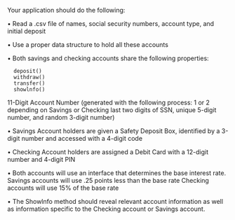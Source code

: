 Your application should do the following: 

• Read a .csv file of names, social security numbers, account type, and initial deposit 

• Use a proper data structure to hold all these accounts 

• Both savings and checking accounts share the following properties: 
```
  deposit() 
  withdraw() 
  transfer() 
  showlnfo() 
  ```
  11-Digit Account Number (generated with the following process: 
  1 or 2 depending on Savings or Checking last two digits of SSN, unique 5-digit number, and random 3-digit number) 
  
• Savings Account holders are given a Safety Deposit Box, identified by a 3-digit number and accessed with a 4-digit code 

• Checking Account holders are assigned a Debit Card with a 12-digit number and 4-digit PIN 

• Both accounts will use an interface that determines the base interest rate. Savings accounts will use .25 points less than the base rate Checking accounts will use 15% of the base rate 

• The Showlnfo method should reveal relevant account information as well as information specific to the Checking account or Savings account. 
